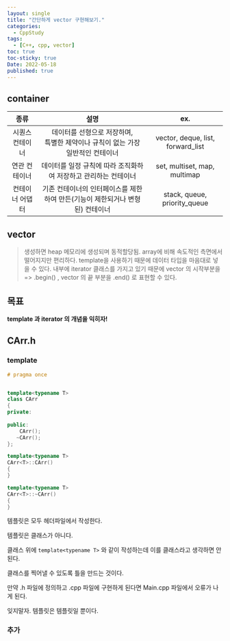 ```yaml
---
layout: single
title: "간단하게 vector 구현해보기."
categories:
  - CppStudy
tags:
  - [C++, cpp, vector]
toc: true
toc-sticky: true
Date: 2022-05-18
published: true
---
```


## container

|**종류**|설명|ex.|
|:---:|:---:|:---:|
|시퀀스 컨테이너|데이터를 선형으로 저장하며,<br> 특별한 제약이나 규칙이 없는 가장 일반적인 컨테이너|vector, deque, list, forward_list|
|연관 컨테이너|데이터를 일정 규칙에 따라 조직화하여 저장하고 관리하는 컨테이너|set, multiset, map, multimap|
|컨테이너 어댑터|기존 컨테이너의 인터페이스를 제한하여 만든(기능이 제한되거나 변형된) 컨테이너|stack, queue, priority_queue|

## vector
> 생성하면 heap 메모리에 생성되며 동적할당됨.
> array에 비해 속도적인 측면에서 떨어지지만 편리하다.
> template을 사용하기 때문에 데이터 타입을 마음대로 넣을 수 있다.
> 내부에 iterator 클래스를 가지고 있기 때문에 vector 의 시작부분을 => .begin() , vector 의 끝 부분을 .end() 로 표현할 수 있다.

## 목표
**template 과 iterator 의 개념을 익히자!**

## CArr.h
  ### template
  ```cpp
  # pragma once
  
  
  template<typename T>
  class CArr
  {
  private:
      
  public:
      CArr();
     ~CArr();
  };
  
  template<typename T>
  CArr<T>::CArr()
  {
  }
  
  template<typename T>
  CArr<T>::~CArr()
  {
  }
  ```

  템플릿은 모두 헤더파일에서 작성한다.
  
  템플릿은 클래스가 아니다.
  
  클래스 위에 `template<typename T>` 와 같이 작성하는데 이를 클래스라고 생각하면 안된다.
  
  클래스를 찍어낼 수 있도록 틀을 만드는 것이다.
  
  만약 .h 파일에 정의하고 .cpp 파일에 구현하게 된다면 Main.cpp 파일에서 오류가 나게 된다.
  
  잊지말자. 템플릿은 템플릿일 뿐이다.
  
  ### 추가
  
